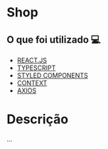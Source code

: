 <h1> Shop </h1>

<h2> O que foi utilizado 💻 </h2>

- [REACT.JS]()
- [TYPESCRIPT]()
- [STYLED COMPONENTS]()
- [CONTEXT]()
- [AXIOS]()


<!-- <h1> <a href="https://github-blog-challenger.netlify.app/"> Clique aqui para ver o site em ação </a></h1> -->

<h1> Descrição </h1>
<p>...</p>
